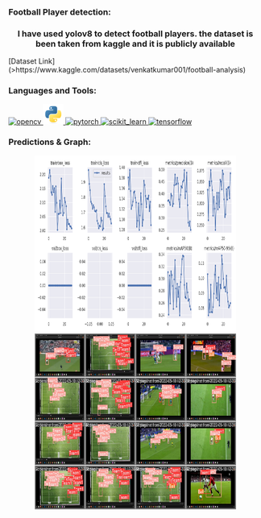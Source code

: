 <h3 align="left">Football Player detection:</h3>
<h3 align="center">I have used yolov8 to detect football players. the dataset is been taken from kaggle and it is publicly available</h3>
[Dataset Link](>https://www.kaggle.com/datasets/venkatkumar001/football-analysis)
<p align="left">
</p>

<h3 align="left">Languages and Tools:</h3>
<p align="left"> <a href="https://opencv.org/" target="_blank" rel="noreferrer"> <img src="https://www.vectorlogo.zone/logos/opencv/opencv-icon.svg" alt="opencv" width="40" height="40"/> </a> <a href="https://www.python.org" target="_blank" rel="noreferrer"> <img src="https://raw.githubusercontent.com/devicons/devicon/master/icons/python/python-original.svg" alt="python" width="40" height="40"/> </a> <a href="https://pytorch.org/" target="_blank" rel="noreferrer"> <img src="https://www.vectorlogo.zone/logos/pytorch/pytorch-icon.svg" alt="pytorch" width="40" height="40"/> </a> <a href="https://scikit-learn.org/" target="_blank" rel="noreferrer"> <img src="https://upload.wikimedia.org/wikipedia/commons/0/05/Scikit_learn_logo_small.svg" alt="scikit_learn" width="40" height="40"/> </a> <a href="https://www.tensorflow.org" target="_blank" rel="noreferrer"> <img src="https://www.vectorlogo.zone/logos/tensorflow/tensorflow-icon.svg" alt="tensorflow" width="40" height="40"/> </a> </p>
<h3 align="left">Predictions & Graph:</h3>
<div align="center">
  <img src="results.png" alt="Results" width="400" height="350" title="Results">
  
  <img src="val.jpg" alt="prediction" width="400" height="350" title="Prediction">
  </div>
